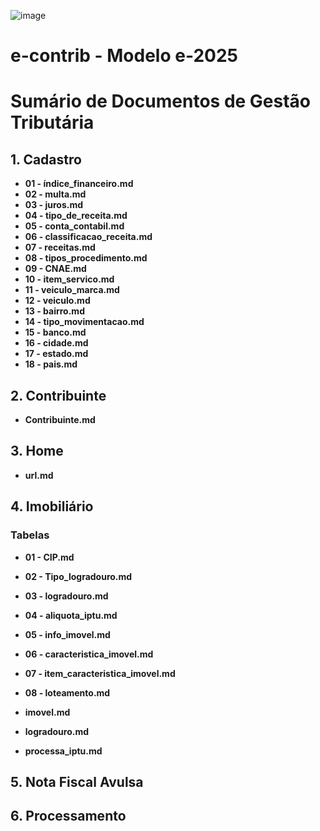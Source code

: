![image](https://github.com/user-attachments/assets/04662de1-1516-48d7-bb8c-50b38989e58b)
# e-contrib - Modelo e-2025 


# Sumário de Documentos de Gestão Tributária
## 1. Cadastro
- **01 - índice_financeiro.md**
- **02 - multa.md**
- **03 - juros.md**
- **04 - tipo_de_receita.md**
- **05 - conta_contabil.md**
- **06 - classificacao_receita.md**
- **07 - receitas.md**
- **08 - tipos_procedimento.md**
- **09 - CNAE.md**
- **10 - item_servico.md**
- **11 - veiculo_marca.md**
- **12 - veiculo.md**
- **13 - bairro.md**
- **14 - tipo_movimentacao.md**
- **15 - banco.md**
- **16 - cidade.md**
- **17 - estado.md**
- **18 - pais.md**

## 2. Contribuinte
- **Contribuinte.md**

## 3. Home
- **url.md**

## 4. Imobiliário
### Tabelas
- **01 - CIP.md**
 - **02 - Tipo_logradouro.md**
- **03 - logradouro.md**
- **04 - aliquota_iptu.md**
- **05 - info_imovel.md**
- **06 - caracteristica_imovel.md**
- **07 - item_caracteristica_imovel.md**
- **08 - loteamento.md**

- **imovel.md**
- **logradouro.md**
- **processa_iptu.md**

## 5. Nota Fiscal Avulsa

## 6. Processamento
